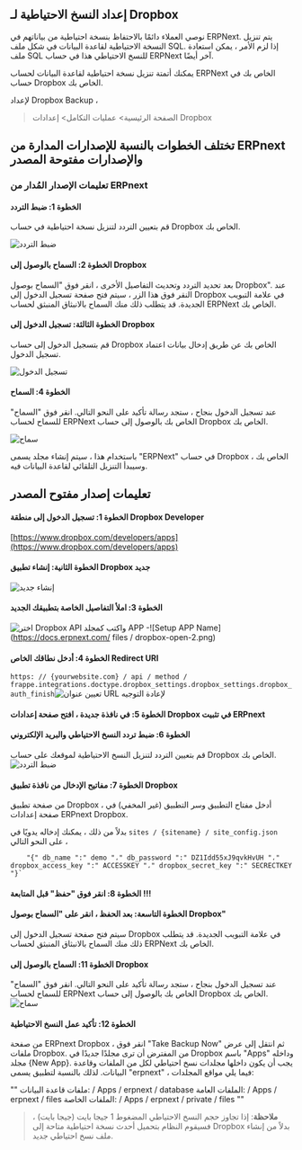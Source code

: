 ## إعداد النسخ الاحتياطية لـ Dropbox

نوصي العملاء دائمًا بالاحتفاظ بنسخة احتياطية من بياناتهم في ERPNext. يتم تنزيل النسخة الاحتياطية لقاعدة البيانات في شكل ملف SQL. إذا لزم الأمر ، يمكن استعادة ملف SQL للنسخ الاحتياطي هذا في حساب ERPNext آخر أيضًا.

يمكنك أتمتة تنزيل نسخة احتياطية لقاعدة البيانات لحساب ERPNext الخاص بك في حساب Dropbox الخاص بك.

لإعداد Dropbox Backup ،

> الصفحة الرئيسية> عمليات التكامل> إعدادات Dropbox

## تختلف الخطوات بالنسبة للإصدارات المدارة من ERPnext والإصدارات مفتوحة المصدر

### تعليمات الإصدار المُدار من ERPnext

#### الخطوة 1: ضبط التردد

قم بتعيين التردد لتنزيل نسخة احتياطية في حساب Dropbox الخاص بك.

![ضبط التردد](https://docs.erpnext.com/files/setup-backup-frequency.png)

#### الخطوة 2: السماح بالوصول إلى Dropbox

بعد تحديد التردد وتحديث التفاصيل الأخرى ، انقر فوق "السماح بوصول Dropbox". عند النقر فوق هذا الزر ، سيتم فتح صفحة تسجيل الدخول إلى Dropbox في علامة التبويب الجديدة. قد يتطلب ذلك منك السماح بالانبثاق المنبثق لحساب ERPNext الخاص بك.

#### الخطوة الثالثة: تسجيل الدخول إلى Dropbox

قم بتسجيل الدخول إلى حساب Dropbox الخاص بك عن طريق إدخال بيانات اعتماد تسجيل الدخول.

![تسجيل الدخول](https://docs.erpnext.com/files/dropbox-2.png)

#### الخطوة 4: السماح

عند تسجيل الدخول بنجاح ، ستجد رسالة تأكيد على النحو التالي. انقر فوق "السماح" للسماح لحساب ERPNext الخاص بك بالوصول إلى حساب Dropbox الخاص بك.

![سماح](https://docs.erpnext.com/files/dropbox-3.png)

باستخدام هذا ، سيتم إنشاء مجلد يسمى "ERPNext" في حساب Dropbox الخاص بك ، وسيبدأ التنزيل التلقائي لقاعدة البيانات فيه.

## تعليمات إصدار مفتوح المصدر

#### الخطوة 1: تسجيل الدخول إلى منطقة Dropbox Developer

[https://www.dropbox.com/developers/apps](https://www.dropbox.com/developers/apps)

#### الخطوة الثانية: إنشاء تطبيق Dropbox جديد

![إنشاء جديد](https://docs.erpnext.com/files/dropbox-open-3.png)

#### الخطوة 3: املأ التفاصيل الخاصة بتطبيقك الجديد

![اختر Dropbox API واكتب كمجلد APP](https://docs.erpnext.com/files/dropbox-open-1.png) -![Setup APP Name](https://docs.erpnext.com/ files / dropbox-open-2.png)

#### الخطوة 4: أدخل نطاقك الخاص Redirect URI

`https: // {yourwebsite.com} / api / method / frappe.integrations.doctype.dropbox_settings.dropbox_settings.dropbox_auth_finish`![تعيين عنوان URL لإعادة التوجيه](https://docs.erpnext.com/files/dropbox_redirect_uri.png)

#### الخطوة 5: في نافذة جديدة ، افتح صفحة إعدادات Dropbox في تثبيت ERPnext

#### الخطوة 6: ضبط تردد النسخ الاحتياطي والبريد الإلكتروني

قم بتعيين التردد لتنزيل النسخ الاحتياطية لموقعك على حساب Dropbox الخاص بك. ![ضبط التردد](https://docs.erpnext.com/files/setup-backup-frequency.png)

#### الخطوة 7: مفاتيح الإدخال من نافذة تطبيق Dropbox

من صفحة تطبيق Dropbox ، أدخل مفتاح التطبيق وسر التطبيق (غير المخفي) في صفحة إعدادات ERPnext Dropbox.

بدلاً من ذلك ، يمكنك إدخاله يدويًا في `sites / {sitename} / site_config.json` على النحو التالي ،

        "{" db_name ":" demo "،" db_password ":" DZ1Idd55xJ9qvkHvUH "،" dropbox_access_key ":" ACCESSKEY "،" dropbox_secret_key ":" SECRECTKEY "}`
        
    

#### الخطوة 8: انقر فوق "حفظ" قبل المتابعة !!!

#### الخطوة التاسعة: بعد الحفظ ، انقر على "السماح بوصول Dropbox"

سيتم فتح صفحة تسجيل الدخول إلى Dropbox في علامة التبويب الجديدة. قد يتطلب ذلك منك السماح بالانبثاق المنبثق لحساب ERPNext الخاص بك.

#### الخطوة 11: السماح بالوصول إلى Dropbox

عند تسجيل الدخول بنجاح ، ستجد رسالة تأكيد على النحو التالي. انقر فوق "السماح" للسماح لحساب ERPNext الخاص بك بالوصول إلى حساب Dropbox الخاص بك. ![سماح](https://docs.erpnext.com/files/dropbox-3.png)

#### الخطوة 12: تأكيد عمل النسخ الاحتياطية

من صفحة ERPnext Dropbox ، انقر فوق "Take Backup Now" ثم انتقل إلى عرض ملفات Dropbox. من المفترض أن ترى مجلدًا جديدًا في Dropbox باسم "Apps" وداخله مجلد {New App}. يجب أن يكون داخلها مجلدات نسخ احتياطي لكل من الملفات وقاعدة البيانات. لذلك بالنسبة لتطبيق يسمى "erpnext" ، فيما يلي مواقع المجلدات:

""
ملفات قاعدة البيانات: / Apps / erpnext / database
الملفات العامة: / Apps / erpnext / files
الملفات الخاصة: / Apps / erpnext / private / files
""

>**ملاحظة**: إذا تجاوز حجم النسخ الاحتياطي المضغوط 1 جيجا بايت (جيجا بايت) ، فسيقوم النظام بتحميل أحدث نسخة احتياطية متاحة إلى Dropbox بدلاً من إنشاء ملف نسخ احتياطي جديد.
